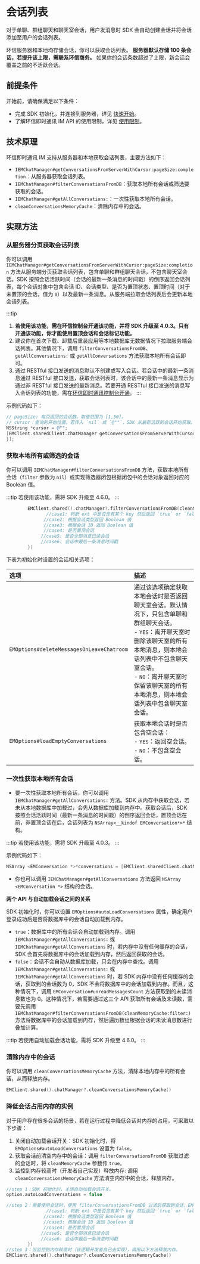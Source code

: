 # 会话列表

<Toc />

对于单聊、群组聊天和聊天室会话，用户发消息时 SDK 会自动创建会话并将会话添加至用户的会话列表。

环信服务器和本地均存储会话，你可以获取会话列表。 **服务器默认存储 100 条会话，若提升该上限，需联系环信商务。** 如果你的会话条数超过了上限，新会话会覆盖之前的不活跃会话。

## 前提条件

开始前，请确保满足以下条件：

- 完成 SDK 初始化，并连接到服务器，详见 [快速开始](quickstart.html)。
- 了解环信即时通讯 IM API 的使用限制，详见 [使用限制](/product/limitation.html)。

## 技术原理

环信即时通讯 IM 支持从服务器和本地获取会话列表，主要方法如下：

- `IEMChatManager#getConversationsFromServerWithCursor:pageSize:completion`：从服务器获取会话列表。
- `IEMChatManager#filterConversationsFromDB`：获取本地所有会话或筛选要获取的会话。
- `IEMChatManager#getAllConversations:`：一次性获取本地所有会话。
- `cleanConversationsMemoryCache`：清除内存中的会话。

## 实现方法

### 从服务器分页获取会话列表

你可以调用 `IEMChatManager#getConversationsFromServerWithCursor:pageSize:completion` 方法从服务端分页获取会话列表，包含单聊和群组聊天会话，不包含聊天室会话。SDK 按照会话活跃时间（会话的最新一条消息的时间戳）的倒序返回会话列表，每个会话对象中包含会话 ID、会话类型、是否为置顶状态、置顶时间（对于未置顶的会话，值为 `0`）以及最新一条消息。从服务端拉取会话列表后会更新本地会话列表。

:::tip
1. **若使用该功能，需在环信控制台开通该功能，并将 SDK 升级至 4.0.3。只有开通该功能，你才能使用置顶会话和会话标记功能。** 
2. 建议你在首次下载、卸载后重装应用等本地数据库无数据情况下拉取服务端会话列表。其他情况下，调用 `filterConversationsFromDB`、`getAllConversations:` 或 `getAllConversations` 方法获取本地所有会话即可。
3. 通过 RESTful 接口发送的消息默认不创建或写入会话。若会话中的最新一条消息通过 RESTful 接口发送，获取会话列表时，该会话中的最新一条消息显示为通过非 RESTful 接口发送的最新消息。若要开通 RESTful 接口发送的消息写入会话列表的功能，需在[环信即时通讯控制台开通](/product/enable_and_configure_IM.html#设置通过-restful-api-发送的消息写入会话列表)。
:::

示例代码如下：

```objectivec
// pageSize: 每页返回的会话数。取值范围为 [1,50]。
// cursor：查询的开始位置。若传入 `nil` 或 `@""`，SDK 从最新活跃的会话开始获取。
NSString *cursor = @"";
[EMClient.sharedClient.chatManager getConversationsFromServerWithCursor:cursor pageSize:20 completion:^(EMCursorResult<EMConversation *> * _Nullable result, EMError * _Nullable error) {
}];
```

### 获取本地所有或筛选的会话

你可以调用 `IEMChatManager#filterConversationsFromDB` 方法，获取本地所有会话（`filter` 参数为 `nil`）或实现筛选器闭包根据闭包中的会话对象返回对应的 Boolean 值。

:::tip
若使用该功能，需将 SDK 升级至 4.6.0。
:::

```Swift
        EMClient.shared().chatManager?.filterConversationsFromDB(cleanMemoryCache: true, filter: { conversation in
               //case1: 判断 ext 中是否含有某个 key 然后返回 `true` or `false`
              //case2: 根据会话类型返回 Boolean 值
              //case3: 根据会话 ID 返回 Boolean 值
              //case4: 是否置顶会话
             //case5: 是否全部消息已读会话
             //case6: 会话中最后一条消息时间戳
        })
 ```

下表为初始化时设置的会话相关选项：

| 选项 | 描述    | 
 | :--------- | :----- |
 | `EMOptions#deleteMessagesOnLeaveChatroom`   | 通过该选项确定获取本地会话时是否返回聊天室会话。默认情况下，只包含单聊和群组聊天会话。<br/> - `YES`：离开聊天室时删除该聊天室的所有本地消息，则本地会话列表中不包含聊天室会话。<br/> - `NO`：离开聊天室时保留该聊天室的所有本地消息，则本地会话列表中包含聊天室会话。| 
 |`EMOptions#loadEmptyConversations` | 获取本地会话时是否包含空会话：<br/> - `YES`：返回空会话。<br/> - `NO`：不包含空会话。| 

### 一次性获取本地所有会话

- 要一次性获取本地所有会话，你可以调用 `IEMChatManager#getAllConversations:` 方法。SDK 从内存中获取会话，若未从本地数据库中加载过，会先从数据库加载到内存中。获取会话后，SDK 按照会话活跃时间（最新一条消息的时间戳）的倒序返回会话，置顶会话在前，非置顶会话在后，会话列表为 `NSArray<__kindof EMConversation*>*` 结构。

:::tip
若使用该功能，需将 SDK 升级至 4.0.3。
:::

示例代码如下：

```objectivec
NSArray <EMConversation *>*conversations = [EMClient.sharedClient.chatManager getAllConversations:YES];
```

- 你也可以调用 `IEMChatManager#getAllConversations` 方法返回 `NSArray <EMConversation *>` 结构的会话。

**两个 API 与自动加载会话之间的关系**

SDK 初始化时，你可以设置 `EMOptions#autoLoadConversations` 属性，确定用户登录成功后是否将数据库中的会话自动加载到内存。
- `true`：数据库中的所有会话会自动加载到内存。调用 `IEMChatManager#getAllConversations:` 或 `IEMChatManager#getAllConversations` 时，若内存中没有任何缓存的会话，SDK 会首先将数据库中的会话加载到内存，然后返回获取的会话。
- `false`：会话不会自动从数据库加载，只会在内存中查找。调用 `IEMChatManager#getAllConversations:` 或 `IEMChatManager#getAllConversations` 时，若 SDK 内存中没有任何缓存的会话，获取到的会话数为 0，SDK 不会将数据库中的会话加载到内存。而且，这种情况下，调用 `EMConversation#unreadMessagesCount` 方法获取到的未读消息数也为 0。这种情况下，若需要通过这三个 API 获取所有会话及未读数，需要先调用 `IEMChatManager#filterConversationsFromDB(cleanMemoryCache:filter:)` 方法将数据库中的会话加载到内存，然后遍历数组根据会话的未读消息数进行叠加计算。

:::tip
若使用自动加载会话功能，需将 SDK 升级至 4.6.0。
:::

### 清除内存中的会话

你可以调用 `cleanConversationsMemoryCache` 方法，清除本地内存中的所有会话，从而释放内存。

```Swift
EMClient.shared().chatManager?.cleanConversationsMemoryCache()
```

### 降低会话占用内存的实例

对于用户存在很多会话的场景，若在运行过程中降低会话对内存的占用，可采取以下步骤：

1. 关闭自动加载会话开关：SDK 初始化时，将 `EMOptions#autoLoadConversations` 设置为 `false`。
2. 获取会话前清空内存中的会话：调用 `filterConversationsFromDB` 获取过滤的会话时，将 `cleanMemoryCache` 参数传 `true`。
3. 监控到内存较高时（开发者自己实现）释放内存: 调用 `cleanConversationsMemoryCache` 方法清空内存中的会话，释放内存。

```Swift
//step 1：SDK 初始化时，关闭自动加载会话开关。
option.autoLoadConversations = false

//step 2：需要使用会话时，使用 filterConversationsFromDB 过滤后获取到会话，EMClient.shared().chatManager?.filterConversationsFromDB(cleanMemoryCache: true, filter: { conversation in
               //case1: 判断 ext 中是否含有某个 key 然后返回 `true` or `false`
              //case2: 根据会话类型返回 Boolean 值
              //case3: 根据会话 ID 返回 Boolean 值
              //case4: 是否置顶会话
             //case5: 是否全部消息已读会话
             //case6: 会话中最后一条消息时间戳
        })
//step 3：当监控到内存较高时（该逻辑开发者自己去实现），调用以下方法释放内存。
EMClient.shared().chatManager?.cleanConversationsMemoryCache()

```